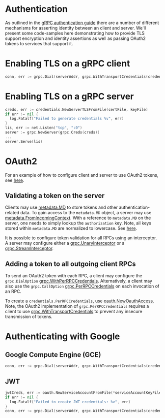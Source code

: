 # Authentication

As outlined in the [gRPC authentication guide](https://grpc.io/docs/guides/auth.html) there are a number of different mechanisms for asserting identity between an client and server. We'll present some code-samples here demonstrating how to provide TLS support encryption and identity assertions as well as passing OAuth2 tokens to services that support it.

# Enabling TLS on a gRPC client

```Go
conn, err := grpc.Dial(serverAddr, grpc.WithTransportCredentials(credentials.NewClientTLSFromCert(nil, "")))
```

# Enabling TLS on a gRPC server

```Go
creds, err := credentials.NewServerTLSFromFile(certFile, keyFile)
if err != nil {
  log.Fatalf("Failed to generate credentials %v", err)
}
lis, err := net.Listen("tcp", ":0")
server := grpc.NewServer(grpc.Creds(creds))
...
server.Serve(lis)
```

# OAuth2

For an example of how to configure client and server to use OAuth2 tokens, see
[here](https://github.com/grpc/grpc-go/tree/master/examples/features/authentication).

## Validating a token on the server

Clients may use
[metadata.MD](https://godoc.org/github.com/xd-luqiang/grpc-go/metadata#MD)
to store tokens and other authentication-related data. To gain access to the
`metadata.MD` object, a server may use
[metadata.FromIncomingContext](https://godoc.org/github.com/xd-luqiang/grpc-go/metadata#FromIncomingContext).
With a reference to `metadata.MD` on the server, one needs to simply lookup the
`authorization` key. Note, all keys stored within `metadata.MD` are normalized
to lowercase. See [here](https://godoc.org/github.com/xd-luqiang/grpc-go/metadata#New).

It is possible to configure token validation for all RPCs using an interceptor.
A server may configure either a
[grpc.UnaryInterceptor](https://godoc.org/github.com/xd-luqiang/grpc-go#UnaryInterceptor)
or a
[grpc.StreamInterceptor](https://godoc.org/github.com/xd-luqiang/grpc-go#StreamInterceptor).

## Adding a token to all outgoing client RPCs

To send an OAuth2 token with each RPC, a client may configure the
`grpc.DialOption`
[grpc.WithPerRPCCredentials](https://godoc.org/github.com/xd-luqiang/grpc-go#WithPerRPCCredentials).
Alternatively, a client may also use the `grpc.CallOption`
[grpc.PerRPCCredentials](https://godoc.org/github.com/xd-luqiang/grpc-go#PerRPCCredentials)
on each invocation of an RPC.

To create a `credentials.PerRPCCredentials`, use
[oauth.NewOauthAccess](https://godoc.org/github.com/xd-luqiang/grpc-go/credentials/oauth#NewOauthAccess).
Note, the OAuth2 implementation of `grpc.PerRPCCredentials` requires a client to use
[grpc.WithTransportCredentials](https://godoc.org/github.com/xd-luqiang/grpc-go#WithTransportCredentials)
to prevent any insecure transmission of tokens.

# Authenticating with Google

## Google Compute Engine (GCE)

```Go
conn, err := grpc.Dial(serverAddr, grpc.WithTransportCredentials(credentials.NewClientTLSFromCert(nil, "")), grpc.WithPerRPCCredentials(oauth.NewComputeEngine()))
```

## JWT

```Go
jwtCreds, err := oauth.NewServiceAccountFromFile(*serviceAccountKeyFile, *oauthScope)
if err != nil {
  log.Fatalf("Failed to create JWT credentials: %v", err)
}
conn, err := grpc.Dial(serverAddr, grpc.WithTransportCredentials(credentials.NewClientTLSFromCert(nil, "")), grpc.WithPerRPCCredentials(jwtCreds))
```

